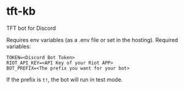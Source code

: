 # tft-kb

TFT bot for Discord

Requires env variables (as a .env file or set in the hosting).
Required variables:

```
TOKEN=<Discord Bot Token>
RIOT_API_KEY=<API Key of your Riot APP>
BOT_PREFIX=<The prefix you want for your bot>
```

If the prefix is `t!`, the bot will run in test mode.
